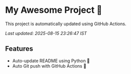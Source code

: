 # My Awesome Project 🚀

This project is automatically updated using GitHub Actions.

_Last updated: 2025-08-15 23:26:47 IST_

## Features
- Auto-update README using Python 🐍
- Auto Git push with GitHub Actions 🤖
